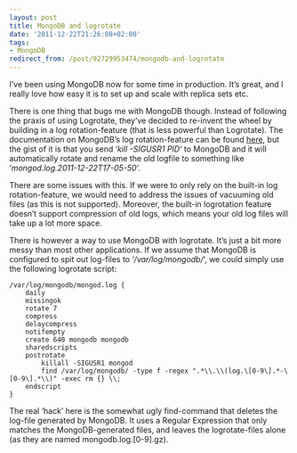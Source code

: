 ```yaml
---
layout: post
title: MongoDB and logrotate
date: '2011-12-22T21:26:08+02:00'
tags:
- MongoDB
redirect_from: /post/92729953474/mongodb-and-logrotate
---
```


I’ve been using MongoDB now for some time in production. It’s great, and I really love how easy it is to set up and scale with replica sets etc.

There is one thing that bugs me with MongoDB though. Instead of following the praxis of using Logrotate, they’ve decided to re-invent the wheel by building in a log rotation-feature (that is less powerful than Logrotate). The documentation on MongoDB’s log rotation-feature can be found [here](http://www.mongodb.org/display/DOCS/Logging), but the gist of it is that you send ‘_kill -SIGUSR1 PID_‘ to MongoDB and it will automatically rotate and rename the old logfile to something like ‘_mongod.log.2011-12-22T17-05-50_‘.

There are some issues with this. If we were to only rely on the built-in log rotation-feature, we would need to address the issues of vacuuming old files (as this is not supported). Moreover, the built-in logrotation feature doesn’t support compression of old logs, which means your old log files will take up a lot more space.

There is however a way to use MongoDB with logrotate. It’s just a bit more messy than most other applications. If we assume that MongoDB is configured to spit out log-files to ‘_/var/log/mongodb/_‘, we could simply use the following logrotate script:

    /var/log/mongodb/mongod.log {
    	daily
    	missingok
    	rotate 7
    	compress
    	delaycompress
    	notifempty
    	create 640 mongodb mongodb
    	sharedscripts
    	postrotate
    		killall -SIGUSR1 mongod
    		find /var/log/mongodb/ -type f -regex ".*\\.\\(log.\[0-9\].*-\[0-9\].*\\)" -exec rm {} \\;
    	endscript
    }

The real ‘hack’ here is the somewhat ugly find-command that deletes the log-file generated by MongoDB. It uses a Regular Expression that only matches the MongoDB-generated files, and leaves the logrotate-files alone (as they are named mongodb.log.\[0-9\].gz).

